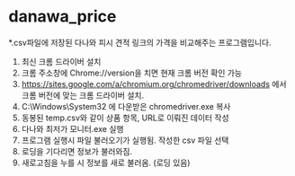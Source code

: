 # danawa_price
*.csv파일에 저장된 다나와 피시 견적 링크의 가격을 비교해주는 프로그램입니다.

1. 최신 크롬 드라이버 설치
2. 크롬 주소창에 Chrome://version을 치면 현재 크롬 버전 확인 가능
3. https://sites.google.com/a/chromium.org/chromedriver/downloads 에서 크롬 버전에 맞는 크롬 드라이버 설치.
4. C:\Windows\System32 에 다운받은 chromedriver.exe 복사
5. 동봉된 temp.csv와 같이 상품 항목, URL로 이뤄진 데이터 작성
6. 다나와 최저가 모니터.exe 실행
7. 프로그램 실행시 파일 불러오기가 실행됨. 작성한 csv 파일 선택
8. 로딩을 기다리면 정보가 불러와짐.
9. 새로고침을 누를 시 정보를 새로 불러옴. (로딩 있음)
